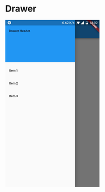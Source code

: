# Drawer

<img src="https://github.com/MisaelMolina/drawer/blob/master/images/Screenshot.jpg" width=300>
